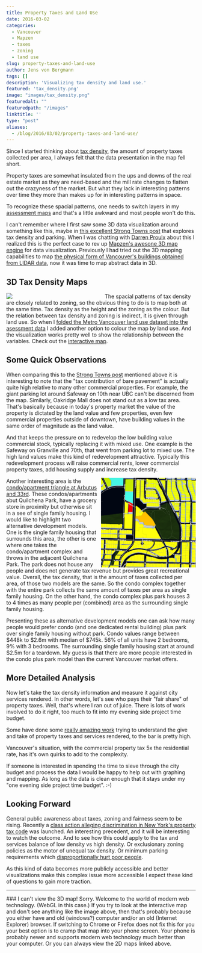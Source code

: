 ```yaml
---
title: Property Taxes and Land Use
date: 2016-03-02
categories:
  - Vancouver
  - Mapzen
  - taxes
  - zoning
  - land use
slug: property-taxes-and-land-use
author: Jens von Bergmann
tags: []
description: 'Visualizing tax density and land use.'
featured: 'tax_density.png'
image: "images/tax_density.png"
featuredalt: ""
featuredpath: "/images"
linktitle: ''
type: "post"
aliases:
  - /blog/2016/03/02/property-taxes-and-land-use/
---
```

Since I started thinking about [tax density](http://doodles.mountainmath.ca/blog/2015/05/31/density-in-vancouver/),
the amount of property taxes collected per area, I always felt that the data presentation in the map fell short.

Property taxes are somewhat insulated from the ups and downs of the real estate market as they are need-based and the mill
rate changes to flatten out the crazyness of the market. But what they lack in interesting patterns over time they more than
makes up for in interesting patterns in space.

To recognize these spacial patterns, one needs to switch layers in my
[assessment maps](https://mountainmath.ca/map/assessment?zoom=14&lat=49.2741&lng=-123.1321&layer=10) and that's
a little awkward and most people won't do this.

I can't remember where I first saw some 3D data visualization around something like this, maybe in
[this excellent Strong Towns post](http://www.strongtowns.org/journal/2015/11/18/mapping-the-effects-of-parking-minimums) that
explores tax density and parking.
When I was chatting with [Darren Proulx](https://twitter.com/dnproulx) about this I realized this is the perfect case
to rev up [Mapzen's awesone 3D map engine](https://mapzen.com) for data visualization. Previously I had tried out the 3D
mapping capabilities to map 
[the physical form of Vancouver's buildings obtained from LIDAR data](https://mountainmath.ca/vancouver_lidar/map),
now it was time to map abstract data in 3D.
<!-- more -->

## 3D Tax Density Maps
<a href="https://mountainmath.ca/assessment_gl/map?zoom=14&lat=49.2814&lng=-123.1312" target="_blank"><img  src="images/tax_density.png" style="width:50%;float:left;margin-right:10px;"></a> 
The spacial patterns of tax density are closely related to zoning, so the obvious thing to do is to map both at the same
time. Tax density as the height and the zoning as the colour. But the relation between tax density and zoning is indirect,
it is given through land use. So when I 
[folded the Metro Vancouver land use dataset into the asessment data](http://doodles.mountainmath.ca/blog/2016/01/31/land-use/)
I added another option to colour the map by land use. And the visualization works pretty well to show the relationship
between the variables.
Check out the <a class='btn' href="https://mountainmath.ca/assessment_gl/map?zoom=14&lat=49.2814&lng=-123.1312" target="_blank">interactive map</a>. 

## Some Quick Observations
When comparing this to the [Strong Towns post](http://www.strongtowns.org/journal/2015/11/18/mapping-the-effects-of-parking-minimums)
mentioned above it is interesting to note that the "tax contribution of bare pavement" is actually quite high relative to
many other commercial properties. For example, the giant parking lot around Safeway on 10th near UBC can't be discerned
from the map. Similarly, Oakridge Mall does not stand out as a low tax area. That's basically because in today's property
market the value of the property is dictated by the land value and few properties, even few commercial properties outside
of downtown, have building values in the same order of magnitude as the land value.

And that keeps the pressure on to redevelop the low building value commercial stock, typically replacing it with mixed use.
One example is the Safeway on Granville and 70th, that went from parking lot to mixed use. The high land values make this
kind of redevelopment attractive. Typically this redevelopment process will raise commercial rents, lower commercial
property taxes, add housing supply and increase tax density.

<a href="https://mountainmath.ca/assessment_gl/map?zoom=16&lat=49.2433&lng=-123.151" target="_blank"><img  src="images/triangle.png" style="width:50%;float:right;margin-left:10px;"></a> 
Another interesting area is the 
<a href="https://mountainmath.ca/assessment_gl/map?zoom=16&lat=49.2433&lng=-123.151" target="_blank">condo/apartment triangle at Arbutus and 33rd</a>. 
These condos/apartments abut Quilchena Park, have a grocery store in proximity but otherwise sit in a see of single family housing.
I would like to highlight two alternative development models. One is the single family housing that surrounds this area,
the other is one where one takes the condo/apartment complex and throws in the adjacent Quilchena Park. The park does not
house any people and does not generate tax revenue but provides great recreational value. Overall, the tax density, that is the
amount of taxes collected per area, of those two models are the same. So the condo complex together with the entire park
collects the same amount of taxes per area as single family housing. On the other hand, the condo complex plus park houses
3 to 4 times as many people per (combined) area as the surrounding single family housing. 

Presenting these as alternative
development models one can ask how many people would prefer condo (and one dedicated rental building) plus park over
single family housing without park. 
Condo values range between $448k to $2.6m with median of $745k. 56% of all units have 2 bedrooms, 9% with 3 bedrooms.
The surrounding single family housing start at
around $2.5m for a teardown. My guess is that there are more people interested in the condo plus park model than the
current Vancouver market offers.

## More Detailed Analysis
Now let's take the tax density information and measure it against city services rendered. In other words, let's see who
pays their "fair share" of property taxes. Well, that's where I ran out of juice. There is lots of
work involved to do it right, too much to fit into my evening side project time budget. 

Some have done some
[really amazing work](http://mapstoryblog.thenittygritty.org/costofstreets/) trying to understand the give and take of
property taxes and services rendered, to the bar is pretty high.

Vancouver's situation, with the commercial property tax 5x the residential rate, has it's own quirks to add to the
complexity.  

If someone is interested in spending the time to sieve through the city budget and process the data I would be happy to help out
with graphing and mapping. As long as the data is clean enough that it stays under my "one evening side project time budget". :-)

## Looking Forward
General public awareness about taxes, zoning and fairness seem to be rising. Recently a
[class action alleging discrimination in New York's property tax code](http://www.capitalnewyork.com/article/city-hall/2014/02/8540903/lawsuit-claims-discrimination-real-estate-taxes)
was launched. An interesting precedent, and it will be interesting to watch the outcome. 
And to see how this could apply to the tax and services balance
of low density vs high density. Or exclusionary zoning policies as the motor of unequal tax density.
Or minimum parking requirements which [disproportionally hurt poor people](https://www.washingtonpost.com/news/in-theory/wp/2016/03/03/how-parking-requirements-hurt-the-poor/).

As this kind of data becomes more publicly accessible and better visualizations make this complex issue more
accessible I expect these kind of questions to gain more traction.

<hr>
### I can't view the 3D map!
Sorry. Welcome to the world of modern web technology. (WebGL in this case.) If you try to look at the interactive map and don't see anything like the image above, then that's probably because
you either have and old (windows?) computer and/or an old (Internet Explorer) browser. If switching to Chrome or Firefox does
not fix this for you your best option is to cramp that map into your phone screen. Your phone is probably newer and supports
modern web technology much better than your computer. Or you can always view the 2D maps linked above. 
